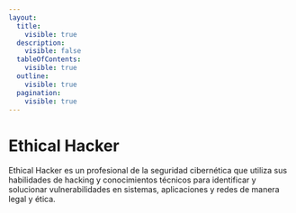 ```yaml
---
layout:
  title:
    visible: true
  description:
    visible: false
  tableOfContents:
    visible: true
  outline:
    visible: true
  pagination:
    visible: true
---
```


# Ethical Hacker

Ethical Hacker es un profesional de la seguridad cibernética que utiliza sus habilidades de hacking y conocimientos técnicos para identificar y solucionar vulnerabilidades en sistemas, aplicaciones y redes de manera legal y ética.
